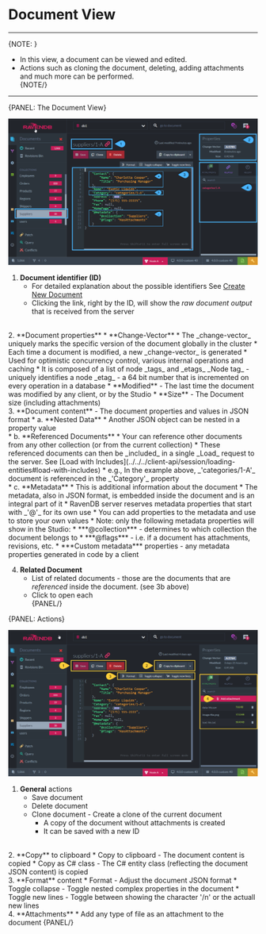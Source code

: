 ﻿# Document View
---

{NOTE: }

* In this view, a document can be viewed and edited.  
* Actions such as cloning the document, deleting, adding attachments and much more can be performed.  
{NOTE/}

---

{PANEL: The Document View}

![Figure 1. Document View](images/document-view-1.png "Document: 'Suppliers/1-A' in the 'Suppliers' Collection")

1. **Document identifier (ID)**  
   * For detailed explanation about the possible identifiers See [Create New Document](../../../../todo-update-me-later)  
   * Clicking the link, right by the ID, will show the _raw document output_ that is received  from the server  
<br/>
2. **Document properties**  
   * **Change-Vector**  
     * The _change-vector_ uniquely marks the specific version of the document globally in the cluster  
     * Each time a document is modified, a new _change-vector_ is generated  
     * Used for optimistic  concurrency control, various internal operations and caching  
     * It is composed of a list of node _tags_ and _etags_  
       _Node tag_ - uniquely identifies a node  
       _etag_ - a 64 bit number that is incremented on every operation in a database  
   * **Modified** - The last time the document was modified by any client, or by the Studio  
   * **Size** - The Document size (including attachments)  
<br/>
3. **Document content** - The document properties and values in JSON format  
   * a. **Nested Data**  
        * Another JSON object can be nested in a property value  
<br/>
   * b. **Referenced Documents**  
        * Your can reference other documents from any other collection (or from the current collection)  
        * These referenced documents can then be _included_ in a single _Load_ request to the server. See [Load with Includes](../../../client-api/session/loading-entities#load-with-includes)  
        * e.g., In the example above, _'categories/1-A'_ document is referenced in the _'Category'_ property  
<br/>
   * c. **Metadata**  
        * This is additional information about the document  
        * The metadata, also in JSON format, is embedded inside the document and is an integral part of it  
        * RavenDB server reserves metadata properties that start with _'@'_ for its own use  
        * You can add properties to the metadata and use to store your own values  
        * Note: only the following metadata properties will show in the Studio:  
           * ***@collection*** - determines to which collection the document belongs to  
           * ***@flags*** - i.e. if a document has attachments, revisions, etc.  
           * ***Custom metadata*** properties - any metadata properties generated in code by a client  
<br/>

4. **Related Document**  
   * List of related documents - those are the documents that are _referenced_ inside the document. (see 3b above)
   * Click to open each  
{PANEL/}

{PANEL: Actions}

![Figure 2. Document View Actions](images/document-view-2.png "Document View Actions")

1. **General** actions  
   * Save document  
   * Delete document  
   * Clone document - Create a clone of the current document  
     * A copy of the document without attachments is created  
     * It can be saved with a new ID  
<br/>
2. **Copy** to clipboard  
   * Copy to clipboard - The document content is copied  
   * Copy as C# class - The C# entity class (reflecting the document JSON content) is copied  
<br/>
3. **Format** content
   * Format - Adjust the document JSON format  
   * Toggle collapse - Toggle nested complex properties in the document  
   * Toggle new lines - Toggle between showing the character '/n' or the actuall new lines  
<br/>
4. **Attachments**  
   * Add any type of file as an attachment to the document  
{PANEL/}

